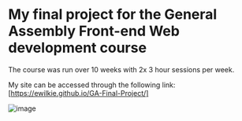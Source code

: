# My final project for the General Assembly Front-end Web development course

The course was run over 10 weeks with 2x 3 hour sessions per week.

My site can be accessed through the following link: [https://ewilkie.github.io/GA-Final-Project/]


![image](https://user-images.githubusercontent.com/10229392/216500155-7b2ca3a5-ffc1-47f2-8277-cb39083f9c14.png)

